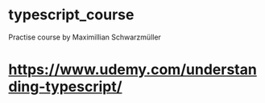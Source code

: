 # typescript_course

Practise course by Maximillian Schwarzmüller

# https://www.udemy.com/understanding-typescript/
